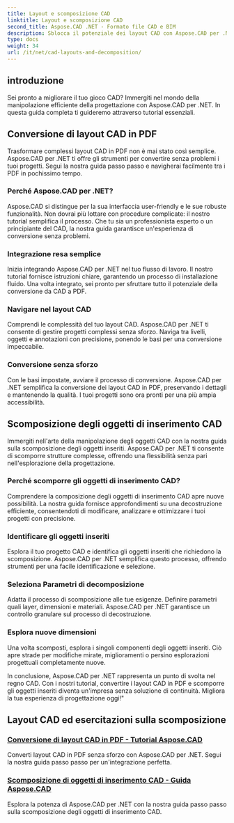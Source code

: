 ```yaml
---
title: Layout e scomposizione CAD
linktitle: Layout e scomposizione CAD
second_title: Aspose.CAD .NET - Formato file CAD e BIM
description: Sblocca il potenziale dei layout CAD con Aspose.CAD per .NET! Converti facilmente i progetti in PDF utilizzando la nostra guida. Padroneggia la scomposizione degli oggetti inseriti senza sforzo.
type: docs
weight: 34
url: /it/net/cad-layouts-and-decomposition/
---
```




## introduzione

Sei pronto a migliorare il tuo gioco CAD? Immergiti nel mondo della manipolazione efficiente della progettazione con Aspose.CAD per .NET. In questa guida completa ti guideremo attraverso tutorial essenziali.
## Conversione di layout CAD in PDF

Trasformare complessi layout CAD in PDF non è mai stato così semplice. Aspose.CAD per .NET ti offre gli strumenti per convertire senza problemi i tuoi progetti. Segui la nostra guida passo passo e navigherai facilmente tra i PDF in pochissimo tempo.

### Perché Aspose.CAD per .NET?

Aspose.CAD si distingue per la sua interfaccia user-friendly e le sue robuste funzionalità. Non dovrai più lottare con procedure complicate: il nostro tutorial semplifica il processo. Che tu sia un professionista esperto o un principiante del CAD, la nostra guida garantisce un'esperienza di conversione senza problemi.

### Integrazione resa semplice

Inizia integrando Aspose.CAD per .NET nel tuo flusso di lavoro. Il nostro tutorial fornisce istruzioni chiare, garantendo un processo di installazione fluido. Una volta integrato, sei pronto per sfruttare tutto il potenziale della conversione da CAD a PDF.

### Navigare nel layout CAD

Comprendi le complessità del tuo layout CAD. Aspose.CAD per .NET ti consente di gestire progetti complessi senza sforzo. Naviga tra livelli, oggetti e annotazioni con precisione, ponendo le basi per una conversione impeccabile.

### Conversione senza sforzo

Con le basi impostate, avviare il processo di conversione. Aspose.CAD per .NET semplifica la conversione dei layout CAD in PDF, preservando i dettagli e mantenendo la qualità. I tuoi progetti sono ora pronti per una più ampia accessibilità.

## Scomposizione degli oggetti di inserimento CAD

Immergiti nell'arte della manipolazione degli oggetti CAD con la nostra guida sulla scomposizione degli oggetti inseriti. Aspose.CAD per .NET ti consente di scomporre strutture complesse, offrendo una flessibilità senza pari nell'esplorazione della progettazione.

### Perché scomporre gli oggetti di inserimento CAD?

Comprendere la composizione degli oggetti di inserimento CAD apre nuove possibilità. La nostra guida fornisce approfondimenti su una decostruzione efficiente, consentendoti di modificare, analizzare e ottimizzare i tuoi progetti con precisione.

### Identificare gli oggetti inseriti

Esplora il tuo progetto CAD e identifica gli oggetti inseriti che richiedono la scomposizione. Aspose.CAD per .NET semplifica questo processo, offrendo strumenti per una facile identificazione e selezione.

### Seleziona Parametri di decomposizione

Adatta il processo di scomposizione alle tue esigenze. Definire parametri quali layer, dimensioni e materiali. Aspose.CAD per .NET garantisce un controllo granulare sul processo di decostruzione.

### Esplora nuove dimensioni

Una volta scomposti, esplora i singoli componenti degli oggetti inseriti. Ciò apre strade per modifiche mirate, miglioramenti o persino esplorazioni progettuali completamente nuove.

In conclusione, Aspose.CAD per .NET rappresenta un punto di svolta nel regno CAD. Con i nostri tutorial, convertire i layout CAD in PDF e scomporre gli oggetti inseriti diventa un'impresa senza soluzione di continuità. Migliora la tua esperienza di progettazione oggi!"
## Layout CAD ed esercitazioni sulla scomposizione
### [Conversione di layout CAD in PDF - Tutorial Aspose.CAD](./converting-cad-layouts-to-pdf/)
Converti layout CAD in PDF senza sforzo con Aspose.CAD per .NET. Segui la nostra guida passo passo per un'integrazione perfetta.
### [Scomposizione di oggetti di inserimento CAD - Guida Aspose.CAD](./decomposing-cad-insert-objects/)
Esplora la potenza di Aspose.CAD per .NET con la nostra guida passo passo sulla scomposizione degli oggetti di inserimento CAD.